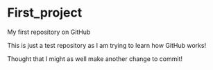 First_project
=============

My first repository on GitHub

This is just a test repository as I am trying to learn how GitHub works!

Thought that I might as well make another change to commit!

